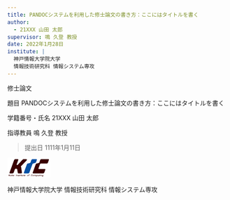 ```yaml
---
title: PANDOCシステムを利用した修士論文の書き方：ここにはタイトルを書く
author:
  - 21XXX 山田 太郎
supervisor: 鳴 久登 教授
date: 2022年1月28日
institute: |
  神戸情報大学院大学
  情報技術研究科 情報システム専攻
---
```


修士論文

題目
PANDOCシステムを利用した修士論文の書き方：ここにはタイトルを書く

学籍番号・氏名
21XXX 山田 太郎

指導教員
鳴 久登 教授

>提出日
1111年1月11日


![神戸情報大学院大学ロゴ](img/KICmini.png)

神戸情報大学院大学
情報技術研究科 情報システム専攻
